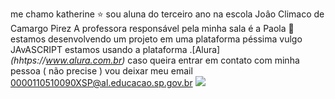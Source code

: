  me chamo katherine ⭐ sou aluna do terceiro ano na escola Joâo Climaco de Camargo Pirez
A professora responsável pela minha sala é a Paola 🖤
estamos desenvolvendo um projeto em uma plataforma péssima vulgo JAvASCRIPT
estamos usando a plataforma .[Alura]_(hhtps://www.alura.com.br)_
caso queira entrar em contato com minha pessoa ( não precise ) vou deixar meu email
0000110510090XSP@al.educacao.sp.gov.br 
![](https://media1.tenor.com/m/0tEAz06m5TcAAAAC/wahtahfahk.gif)
